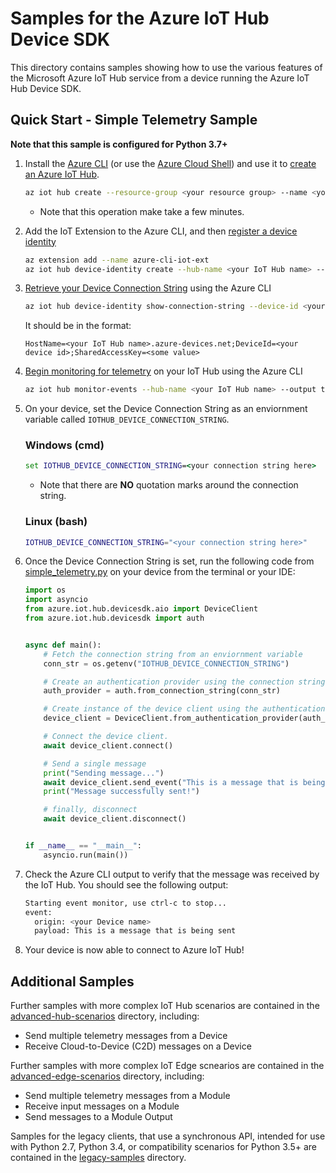 # Samples for the Azure IoT Hub Device SDK

This directory contains samples showing how to use the various features of the Microsoft Azure IoT Hub service from a device running the Azure IoT Hub Device SDK.

## Quick Start - Simple Telemetry Sample

**Note that this sample is configured for Python 3.7+**

1. Install the [Azure CLI](https://docs.microsoft.com/en-us/cli/azure/install-azure-cli?view=azure-cli-latest) (or use the [Azure Cloud Shell](https://shell.azure.com/)) and use it to [create an Azure IoT Hub](https://docs.microsoft.com/en-us/cli/azure/iot/hub?view=azure-cli-latest#az-iot-hub-create).

    ```bash
    az iot hub create --resource-group <your resource group> --name <your IoT Hub name>
    ```
    * Note that this operation make take a few minutes.

2. Add the IoT Extension to the Azure CLI, and then [register a device identity](https://docs.microsoft.com/en-us/cli/azure/ext/azure-cli-iot-ext/iot/hub/device-identity?view=azure-cli-latest#ext-azure-cli-iot-ext-az-iot-hub-device-identity-create)

    ```bash
    az extension add --name azure-cli-iot-ext
    az iot hub device-identity create --hub-name <your IoT Hub name> --device-id <your device id>
    ```

2. [Retrieve your Device Connection String](https://docs.microsoft.com/en-us/cli/azure/ext/azure-cli-iot-ext/iot/hub/device-identity?view=azure-cli-latest#ext-azure-cli-iot-ext-az-iot-hub-device-identity-show-connection-string) using the Azure CLI

    ```bash
    az iot hub device-identity show-connection-string --device-id <your device id> --hub-name <your IoT Hub name>
    ```

    It should be in the format:
    ```
    HostName=<your IoT Hub name>.azure-devices.net;DeviceId=<your device id>;SharedAccessKey=<some value>
    ``` 

4. [Begin monitoring for telemetry](https://docs.microsoft.com/en-us/cli/azure/ext/azure-cli-iot-ext/iot/hub?view=azure-cli-latest#ext-azure-cli-iot-ext-az-iot-hub-monitor-events) on your IoT Hub using the Azure CLI

    ```bash
    az iot hub monitor-events --hub-name <your IoT Hub name> --output table
    ```

5. On your device, set the Device Connection String as an enviornment variable called `IOTHUB_DEVICE_CONNECTION_STRING`.

    ### Windows (cmd)
    ```cmd
    set IOTHUB_DEVICE_CONNECTION_STRING=<your connection string here>
    ```
    * Note that there are **NO** quotation marks around the connection string.

    ### Linux (bash)
    ```bash
    IOTHUB_DEVICE_CONNECTION_STRING="<your connection string here>"
    ```

6. Once the Device Connection String is set, run the following code from [simple_telemetry.py](simple_telemetry.py) on your device from the terminal or your IDE:

    ```python
    import os
    import asyncio
    from azure.iot.hub.devicesdk.aio import DeviceClient
    from azure.iot.hub.devicesdk import auth


    async def main():
        # Fetch the connection string from an enviornment variable
        conn_str = os.getenv("IOTHUB_DEVICE_CONNECTION_STRING")

        # Create an authentication provider using the connection string
        auth_provider = auth.from_connection_string(conn_str)

        # Create instance of the device client using the authentication provider
        device_client = DeviceClient.from_authentication_provider(auth_provider, "mqtt")

        # Connect the device client.
        await device_client.connect()

        # Send a single message
        print("Sending message...")
        await device_client.send_event("This is a message that is being sent")
        print("Message successfully sent!")

        # finally, disconnect
        await device_client.disconnect()


    if __name__ == "__main__":
        asyncio.run(main())
    ```

7. Check the Azure CLI output to verify that the message was received by the IoT Hub. You should see the following output:

    ```bash
    Starting event monitor, use ctrl-c to stop...
    event:
      origin: <your Device name>
      payload: This is a message that is being sent
    ```

8. Your device is now able to connect to Azure IoT Hub!

## Additional Samples
Further samples with more complex IoT Hub scenarios are contained in the [advanced-hub-scenarios](advanced-hub-scenarios) directory, including:

* Send multiple telemetry messages from a Device
* Receive Cloud-to-Device (C2D) messages on a Device

Further samples with more complex IoT Edge scnearios are contained in the [advanced-edge-scenarios](advanced-edge-scenarios) directory, including:

* Send multiple telemetry messages from a Module
* Receive input messages on a Module
* Send messages to a Module Output

Samples for the legacy clients, that use a synchronous API, intended for use with Python 2.7, Python 3.4, or compatibility scenarios for Python 3.5+ are contained in the [legacy-samples](legacy-samples) directory.